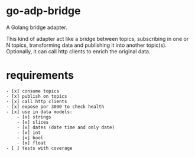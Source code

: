 # go-adp-bridge
A Golang bridge adapter.

This kind of adapter act like a bridge between topics, subscribing in one or N topics, transforming data and publishing it into another topic(s). Optionally, it can call http clients to enrich the original data.

# requirements
    - [x] consume topics
    - [x] publish on topics
    - [x] call http clients
    - [x] expose por 3000 to check health
    - [x] use in data models:
        - [x] strings
        - [x] slices
        - [x] dates (date time and only date)
        - [x] int
        - [x] bool
        - [x] float
    - [ ] tests with coverage
